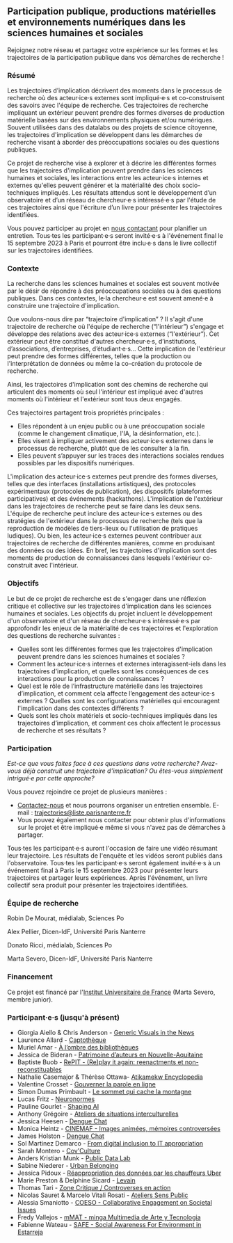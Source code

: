 ## Participation publique, productions matérielles et environnements numériques dans les sciences humaines et sociales 

Rejoignez notre réseau et partagez votre expérience sur les formes et les trajectoires de la participation publique dans vos démarches de recherche ! 

### Résumé

Les trajectoires d’implication décrivent des moments dans le processus de recherche où des acteur·ice·s externes sont impliqué·e·s et co-construisent des savoirs avec l'équipe de recherche. Ces trajectoires de recherche impliquant un extérieur peuvent prendre des formes diverses de production matérielle basées sur des environnements physiques et/ou numériques. Souvent utilisées dans des datalabs ou des projets de science citoyenne, les trajectoires d'implication se développent dans les démarches de recherche visant à aborder des préoccupations sociales ou des questions publiques. 

Ce projet de recherche vise à explorer et à décrire les différentes formes que les trajectoires d'implication peuvent prendre dans les sciences humaines et sociales, les interactions entre les acteur·ice·s internes et externes qu'elles peuvent générer et la matérialité des choix socio-techniques impliqués. Les résultats attendus sont le développement d’un observatoire et d’un réseau de chercheur·e·s intéressé·e·s par l'étude de ces trajectoires ainsi que l'écriture d’un livre pour présenter les trajectoires identifiées. 

Vous pouvez participer au projet en [nous contactant](trajectories@liste.parisnanterre.fr) pour planifier un entretien. Tous·tes les participant·e·s seront invité·e·s à l'événement final le 15 septembre 2023 à Paris et pourront être inclu·e·s dans le livre collectif sur les trajectoires identifiées. 

### Contexte

La recherche dans les sciences humaines et sociales est souvent motivée par le désir de répondre à des préoccupations sociales ou à des questions publiques. Dans ces contextes, le·la chercheur·e est souvent amené·e à construire une trajectoire d'implication. 

Que voulons-nous dire par “trajectoire d'implication” ? Il s'agit d'une trajectoire de recherche où l'équipe de recherche (“l'intérieur”) s'engage et développe des relations avec des acteur·ice·s externes (“l'extérieur”). Cet extérieur peut être constitué d'autres chercheur·e·s, d’institutions, d’associations, d’entreprises, d’étudiant·e·s… Cette implication de l'extérieur peut prendre des formes différentes, telles que la production ou l'interprétation de données ou même la co-création du protocole de recherche. 

Ainsi, les trajectoires d'implication sont des chemins de recherche qui articulent des moments où seul l'intérieur est impliqué avec d'autres moments où l'intérieur et l'extérieur sont tous deux engagés. 

Ces trajectoires partagent trois propriétés principales : 

* Elles répondent à un enjeu public ou à une préoccupation sociale (comme le changement climatique, l'IA, la désinformation, etc.).
* Elles visent à impliquer activement des acteur·ice·s externes dans le processus de recherche, plutôt que de les consulter à la fin. 
* Elles peuvent s’appuyer sur les traces des interactions sociales rendues possibles par les dispositifs numériques.

L'implication des acteur·ice·s externes peut prendre des formes diverses, telles que des interfaces (installations artistiques), des protocoles expérimentaux (protocoles de publication), des dispositifs (plateformes participatives) et des événements (hackathons). L'implication de l'extérieur dans les trajectoires de recherche peut se faire dans les deux sens. L'équipe de recherche peut inclure des acteur·ice·s externes ou des stratégies de l'extérieur dans le processus de recherche (tels que la reproduction de modèles de tiers-lieux ou l'utilisation de pratiques ludiques). Ou bien, les acteur·ice·s externes peuvent contribuer aux trajectoires de recherche de différentes manières, comme en produisant des données ou des idées. En bref, les trajectoires d'implication sont des moments de production de connaissances dans lesquels l'extérieur co-construit avec l'intérieur. 

### Objectifs

Le but de ce projet de recherche est de s'engager dans une réflexion critique et collective sur les trajectoires d'implication dans les sciences humaines et sociales. Les objectifs du projet incluent le développement d'un observatoire et d'un réseau de chercheur·e·s intéressé·e·s par approfondir les enjeux de la matérialité de ces trajectoires et l'exploration des questions de recherche suivantes : 

* Quelles sont les différentes formes que les trajectoires d'implication peuvent prendre dans les sciences humaines et sociales ? 
* Comment les acteur·ice·s internes et externes interagissent-iels dans les trajectoires d'implication, et quelles sont les conséquences de ces interactions pour la production de connaissances ?
* Quel est le rôle de l’infrastructure matérielle dans les trajectoires d’implication, et comment cela affecte l’engagement des acteur·ice·s externes ? Quelles sont les configurations matérielles qui encouragent l'implication dans des contextes différents ? 
* Quels sont les choix matériels et socio-techniques impliqués dans les trajectoires d’implication, et comment ces choix affectent le processus de recherche et ses résultats ? 

### Participation

*Est-ce que vous faites face à ces questions dans votre recherche? Avez-vous déjà construit une trajectoire d'implication? Ou êtes-vous simplement intrigué·e par cette approche?*

Vous pouvez rejoindre ce projet de plusieurs manières :

* [Contactez-nous](mailto:trajectories@liste.parisnanterre.fr) et nous pourrons organiser un entretien ensemble. E-mail : trajectories@liste.parisnanterre.fr
* Vous pouvez également nous contacter pour obtenir plus d'informations sur le projet et être impliqué·e même si vous n'avez pas de démarches à partager.

Tous·tes les participant·e·s auront l'occasion de faire une vidéo résumant leur trajectoire. Les résultats de l'enquête et les vidéos seront publiés dans l'observatoire. Tous·tes les participant·e·s seront également invité·e·s à un événement final à Paris le 15 septembre 2023 pour présenter leurs trajectoires et partager leurs expériences. Après l'événement, un livre collectif sera produit pour présenter les trajectoires identifiées.

### Équipe de recherche 

Robin De Mourat, médialab, Sciences Po

Alex Pellier, Dicen-IdF, Université Paris Nanterre

Donato Ricci, médialab, Sciences Po

Marta Severo, Dicen-IdF, Université Paris Nanterre

### Financement

Ce projet est financé par l'[Institut Universitaire de France](https://www.iufrance.fr/) (Marta Severo, membre junior). 

### Participant·e·s (jusqu'à présent)

* Giorgia Aiello & Chris Anderson - [Generic Visuals in the News](https://genericvisuals.leeds.ac.uk/)
* Laurence Allard - [Captothèque](https://aircitizen.org/wiki/doku.php?id=start:captotheque)
* Muriel Amar - [À l’ombre des bibliothèques](https://books.openedition.org/pressesenssib/16389?lang=fr)
* Jessica de Bideran - [Patrimoine d’auteurs en Nouvelle-Aquitaine](https://hal.science/hal-03561530)
* Baptiste Buob - [RePIT - (Re)play it again: reenactments et non-reconstituables ](https://lesc-cnrs.fr/fr/projets/480-RePit)
* Nathalie Casemajor & Thérèse Ottawa- [Atikamekw Encyclopedia](https://diff.wikimedia.org/fr/2017/05/15/creer-dune-encyclopedie-atikamekw-a-partir-de-zero/)
* Valentine Crosset - [Gouverner la parole en ligne](https://medialab.sciencespo.fr/activites/gouverner-la-parole-en-ligne/)
* Simon Dumas Primbault - [Le sommet qui cache la montagne](https://montbuet.net/archives/view/)
* Lucas Fritz - [Neuronormes](https://eur-artec.fr/projets/neuronormes/)
* Pauline Gourlet - [Shaping AI](https://www.shapingai.org/)
* Anthony Grégoire - [Ateliers de situations interculturelles](https://labrri.net/de-lethnographie-indirecte-a-une-approche-collaborative-les-ateliers-de-situations-interculturelles-au-dela-de-la-pandemie-de-covid-19-une-presentation-de-bob-white-et-dant/)
* Jessica Heesen - [Dengue Chat](https://www.jamesholston.com/denguechat)
* Monica Heintz - [CINEMAF - Images animées, mémoires controversées](http://passes-present.eu/fr/images-animees-memoires-controversees-44293)
* James Holston - [Dengue Chat](https://www.jamesholston.com/denguechat)
* Sol Martinez Demarco - [From digital inclusion to IT appropriation](https://www.budrich-journals.de/index.php/gender/article/view/41780)
* Sarah Montero - [Cov'Culture](https://www.u-bordeaux-montaigne.fr/fr/actualites/recherche/essai-de-construction-et-de-transformation-collective.html)
* Anders Kristian Munk - [Public Data Lab](https://publicdatalab.org/)
* Sabine Niederer - [Urban Belonging](https://urbanbelonging.com/)
* Jessica Pidoux - [Réappropriation des données par les chauffeurs Uber](https://digipower.academy/fr/experience/uber-driver)
* Marie Preston & Delphine Sicard - [Levain](https://marie-preston.com/fr/Projets/Levain__2021-2022)
* Thomas Tari - [Zone Critique / Controverses en action](https://medialab.sciencespo.fr/activites/zone-critique-controverses-en-action/)
* Nicolas Sauret & Marcelo Vitali Rosati - [Ateliers Sens Public](https://ateliers.sens-public.org/)
* Alessia Smaniotto - [COESO - Collaborative Engagement on Societal Issues](https://coeso.hypotheses.org/)
* Fredy Vallejos - [mMAT - minga Multimedia de Arte y Tecnologia ](https://mz14.uartes.edu.ec/inicio/lugares/centro-de-experimentacion-sonora/mmat/)
* Fabienne Wateau - [ SAFE - Social Awareness For Environment in Estarreja](https://lesc-cnrs.fr/fr/projets/287-safe-vve)